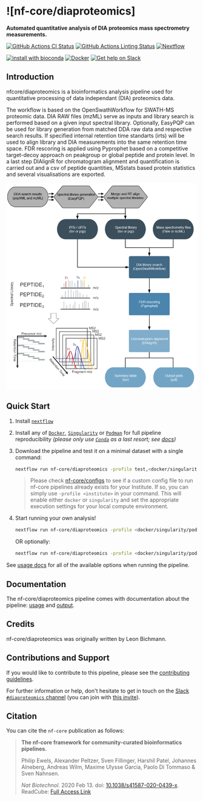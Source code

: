 # ![nf-core/diaproteomics]

**Automated quantitative analysis of DIA proteomics mass spectrometry measurements.**

[![GitHub Actions CI Status](https://github.com/nf-core/diaproteomics/workflows/nf-core%20CI/badge.svg)](https://github.com/nf-core/diaproteomics/actions)
[![GitHub Actions Linting Status](https://github.com/nf-core/diaproteomics/workflows/nf-core%20linting/badge.svg)](https://github.com/nf-core/diaproteomics/actions)
[![Nextflow](https://img.shields.io/badge/nextflow-%E2%89%A519.10.0-brightgreen.svg)](https://www.nextflow.io/)

[![install with bioconda](https://img.shields.io/badge/install%20with-bioconda-brightgreen.svg)](https://bioconda.github.io/)
[![Docker](https://img.shields.io/docker/automated/nfcore/diaproteomics.svg)](https://hub.docker.com/r/nfcore/diaproteomics)
[![Get help on Slack](http://img.shields.io/badge/slack-nf--core%20%23diaproteomics-4A154B?logo=slack)](https://nfcore.slack.com/channels/diaproteomics)

## Introduction

nfcore/diaproteomics is a bioinformatics analysis pipeline used for quantitative processing of data independant (DIA) proteomics data.

The workflow is based on the OpenSwathWorkflow for SWATH-MS proteomic data. DIA RAW files (mzML) serve as inputs and library search is performed based on a given input spectral library. Optionally, EasyPQP can be used for library generation from matched DDA raw data and respective search results. If specified internal retention time standarts (irts) will be used to align library and DIA measurements into the same retention time space. FDR rescoring is applied using Pyprophet based on a competitive target-decoy approach on peakgroup or global peptide and protein level. In a last step DIAlignR for chromatogram alignment and quantification is carried out and a csv of peptide quantities, MSstats based protein statistics and several visualisations are exported.

![overview](assets/DIAproteomics_scheme.png)

## Quick Start

1. Install [`nextflow`](https://nf-co.re/usage/installation)

2. Install any of [`Docker`](https://docs.docker.com/engine/installation/), [`Singularity`](https://www.sylabs.io/guides/3.0/user-guide/) or [`Podman`](https://podman.io/) for full pipeline reproducibility _(please only use [`Conda`](https://conda.io/miniconda.html) as a last resort; see [docs](https://nf-co.re/usage/configuration#basic-configuration-profiles))_

3. Download the pipeline and test it on a minimal dataset with a single command:

    ```bash
    nextflow run nf-core/diaproteomics -profile test,<docker/singularity/podman/conda/institute>
    ```

    > Please check [nf-core/configs](https://github.com/nf-core/configs#documentation) to see if a custom config file to run nf-core pipelines already exists for your Institute. If so, you can simply use `-profile <institute>` in your command. This will enable either `docker` or `singularity` and set the appropriate execution settings for your local compute environment.

4. Start running your own analysis!

    ```bash
    nextflow run nf-core/diaproteomics -profile <docker/singularity/podman/conda/institute> --input 'sample_sheet.tsv' --input_spectral_library 'library_sheet.tsv' --irts 'irt_sheet.tsv'
    ```

    OR optionally:

    ```bash
    nextflow run nf-core/diaproteomics -profile <docker/singularity/podman/conda/institute> --input 'sample_sheet.tsv' --generate_spectral_library --input_sheet_dda 'dda_sheet.tsv' --generate_pseudo_irts --merge_libraries --align_libraries
    ```

See [usage docs](https://nf-co.re/diaproteomics/usage) for all of the available options when running the pipeline.

## Documentation

The nf-core/diaproteomics pipeline comes with documentation about the pipeline: [usage](https://nf-co.re/diaproteomics/usage) and [output](https://nf-co.re/diaproteomics/output).

## Credits

nf-core/diaproteomics was originally written by Leon Bichmann.

## Contributions and Support

If you would like to contribute to this pipeline, please see the [contributing guidelines](.github/CONTRIBUTING.md).

For further information or help, don't hesitate to get in touch on the [Slack `#diaproteomics` channel](https://nfcore.slack.com/channels/diaproteomics) (you can join with [this invite](https://nf-co.re/join/slack)).

## Citation

You can cite the `nf-core` publication as follows:

> **The nf-core framework for community-curated bioinformatics pipelines.**
>
> Philip Ewels, Alexander Peltzer, Sven Fillinger, Harshil Patel, Johannes Alneberg, Andreas Wilm, Maxime Ulysse Garcia, Paolo Di Tommaso & Sven Nahnsen.
>
> _Nat Biotechnol._ 2020 Feb 13. doi: [10.1038/s41587-020-0439-x](https://dx.doi.org/10.1038/s41587-020-0439-x).
> ReadCube: [Full Access Link](https://rdcu.be/b1GjZ)
